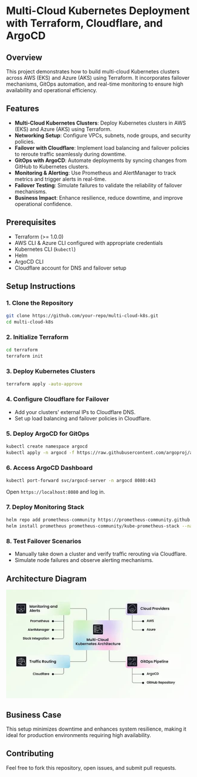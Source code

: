 # Multi-Cloud Kubernetes Deployment with Terraform, Cloudflare, and ArgoCD

## Overview
This project demonstrates how to build multi-cloud Kubernetes clusters across AWS (EKS) and Azure (AKS) using Terraform. It incorporates failover mechanisms, GitOps automation, and real-time monitoring to ensure high availability and operational efficiency.

## Features
- **Multi-Cloud Kubernetes Clusters**: Deploy Kubernetes clusters in AWS (EKS) and Azure (AKS) using Terraform.
- **Networking Setup**: Configure VPCs, subnets, node groups, and security policies.
- **Failover with Cloudflare**: Implement load balancing and failover policies to reroute traffic seamlessly during downtime.
- **GitOps with ArgoCD**: Automate deployments by syncing changes from GitHub to Kubernetes clusters.
- **Monitoring & Alerting**: Use Prometheus and AlertManager to track metrics and trigger alerts in real-time.
- **Failover Testing**: Simulate failures to validate the reliability of failover mechanisms.
- **Business Impact**: Enhance resilience, reduce downtime, and improve operational confidence.

## Prerequisites
- Terraform (>= 1.0.0)
- AWS CLI & Azure CLI configured with appropriate credentials
- Kubernetes CLI (`kubectl`)
- Helm
- ArgoCD CLI
- Cloudflare account for DNS and failover setup

## Setup Instructions
### 1. Clone the Repository
```sh
git clone https://github.com/your-repo/multi-cloud-k8s.git
cd multi-cloud-k8s
```

### 2. Initialize Terraform
```sh
cd terraform
terraform init
```

### 3. Deploy Kubernetes Clusters
```sh
terraform apply -auto-approve
```

### 4. Configure Cloudflare for Failover
- Add your clusters' external IPs to Cloudflare DNS.
- Set up load balancing and failover policies in Cloudflare.

### 5. Deploy ArgoCD for GitOps
```sh
kubectl create namespace argocd
kubectl apply -n argocd -f https://raw.githubusercontent.com/argoproj/argo-cd/stable/manifests/install.yaml
```

### 6. Access ArgoCD Dashboard
```sh
kubectl port-forward svc/argocd-server -n argocd 8080:443
```
Open `https://localhost:8080` and log in.

### 7. Deploy Monitoring Stack
```sh
helm repo add prometheus-community https://prometheus-community.github.io/helm-charts
helm install prometheus prometheus-community/kube-prometheus-stack --namespace monitoring --create-namespace
```

### 8. Test Failover Scenarios
- Manually take down a cluster and verify traffic rerouting via Cloudflare.
- Simulate node failures and observe alerting mechanisms.

## Architecture Diagram
![Architecture](Images/infra.jpeg)

## Business Case
This setup minimizes downtime and enhances system resilience, making it ideal for production environments requiring high availability.

## Contributing
Feel free to fork this repository, open issues, and submit pull requests.

